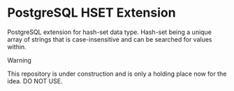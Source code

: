 # PostgreSQL HSET Extension

PostgreSQL extension for hash-set data type. Hash-set being a unique array of strings that is case-insensitive and can be searched for values within.

> [!WARNING]
> This repository is under construction and is only a holding place now for the idea. DO NOT USE.
